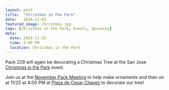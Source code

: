 ```yaml
---
layout: post
title:  "Christmas in the Park"
date:   2024-11-03
featured_image: christmas.jpg
tags: [Christmas in the Park, Events, Upcoming]
meta:
  date: 2024-11-25
  time: 4:00 PM
  location: Christmas in the Park
---
```


Pack 229 will again be decorating a Christmas Tree at the San Jose [Christmas in the Park](https://christmasinthepark.com) event.

Join us at the [November Pack Meeting](/2024/11/01/november-pack-meeting/) to help make ornaments and then on at 11/25 at 4:00 PM at [Plaza de Cesar Chavez](https://maps.apple.com/?address=194%20S%20Market%20St,%20San%20Jose,%20CA%20%2095113,%20United%20States&auid=6530757315334717727&ll=37.332219,-121.889631&lsp=9902&q=Plaza%20De%20Cesar%20Chavez%20Park) to decorate our tree!


